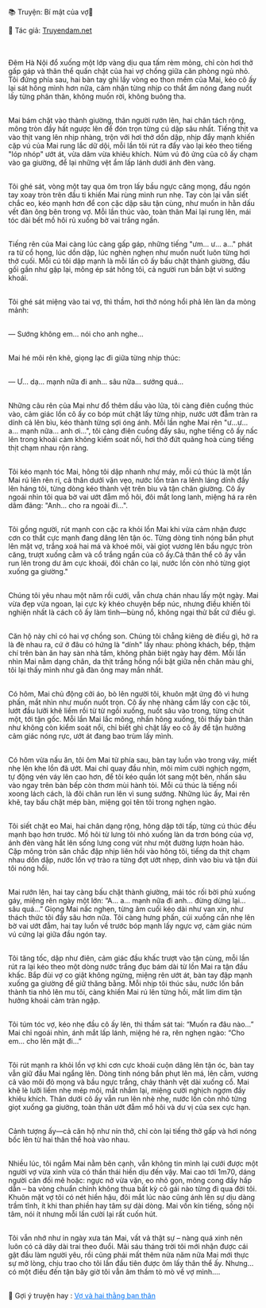 📚 Truyện: Bí mật của vợ🔞 
<br>
<p>📖 Tác giả: <a href="https://truyendam.net" target="_blank" title="Truyện sex người lớn, truyện 18+ tại Truyendam.net">Truyendam.net</a></p>
<br></br>
<!-- truyện sex vợ nhân viên, vợ làm sales bds, hiếp dâm vợ nhân viên, vợ ngoại tình, truyện sex hay, truyện sex xếp và vợ, truyện sex hiếp dâm, truyện 18+, truyện sex người lớn, Truyendam.net -->
Đêm Hà Nội đổ xuống một lớp vàng dịu qua tấm rèm mỏng, chỉ còn hơi thở gấp gáp và thân thể quấn chặt của hai vợ chồng giữa căn phòng ngủ nhỏ. Tôi đứng phía sau, hai bàn tay ghì lấy vòng eo thon mềm của Mai, kéo cô ấy lại sát hông mình hơn nữa, cảm nhận từng nhịp co thắt ẩm nóng đang nuốt lấy từng phân thân, không muốn rời, không buông tha.<br></br>

Mai bám chặt vào thành giường, thân người rướn lên, hai chân tách rộng, mông tròn đầy hất ngược lên để đón trọn từng cú dập sâu nhất. Tiếng thịt va vào thịt vang lên nhịp nhàng, trộn với hơi thở dồn dập, nhịp đẩy mạnh khiến cặp vú của Mai rung lắc dữ dội, mỗi lần tôi rút ra đẩy vào lại kéo theo tiếng "lóp nhóp" ướt át, vừa dâm vừa khiêu khích. Núm vú đỏ ửng của cô ấy chạm vào ga giường, để lại những vệt ẩm lấp lánh dưới ánh đèn vàng.<br></br>

Tôi ghé sát, vòng một tay qua ôm trọn lấy bầu ngực căng mọng, đầu ngón tay xoay tròn trên đầu ti khiến Mai rùng mình run nhẹ. Tay còn lại vẫn siết chắc eo, kéo mạnh hơn để con cặc dập sâu tận cùng, như muốn in hằn dấu vết đàn ông bên trong vợ. Mỗi lần thúc vào, toàn thân Mai lại rung lên, mái tóc dài bết mồ hôi rủ xuống bờ vai trắng ngần.<br></br>

Tiếng rên của Mai càng lúc càng gấp gáp, những tiếng "ưm... ư... a..." phát ra từ cổ họng, lúc dồn dập, lúc nghèn nghẹn như muốn nuốt luôn từng hơi thở cuối. Mỗi cú tôi dập mạnh là mỗi lần cô ấy bấu chặt thành giường, đầu gối gần như gập lại, mông ép sát hông tôi, cả người run bần bật vì sướng khoái.<br></br>

Tôi ghé sát miệng vào tai vợ, thì thầm, hơi thở nóng hổi phả lên làn da mỏng mảnh:<br></br>

— Sướng không em... nói cho anh nghe...<br></br>

Mai hé môi rên khẽ, giọng lạc đi giữa từng nhịp thúc:<br></br>

— Ư... dạ... mạnh nữa đi anh... sâu nữa... sướng quá...<br></br>

Những câu rên của Mai như đổ thêm dầu vào lửa, tôi càng điên cuồng thúc vào, cảm giác lồn cô ấy co bóp mút chặt lấy từng nhịp, nước ướt đẫm tràn ra dính cả lên bìu, kéo thành từng sợi óng ánh. Mỗi lần nghe Mai rên "ư...ư... a... mạnh nữa... anh ơi...", tôi càng điên cuồng đẩy sâu, nghe tiếng cô ấy nấc lên trong khoái cảm không kiểm soát nổi, hơi thở đứt quãng hoà cùng tiếng thịt chạm nhau rộn ràng.<br></br>

Tôi kéo mạnh tóc Mai, hông tôi dập nhanh như máy, mỗi cú thúc là một lần Mai rú lên rên rỉ, cả thân dưới vặn vẹo, nước lồn tràn ra lênh láng dính đầy lên háng tôi, từng dòng kéo thành vệt trên bìu và tận chân giường. Cô ấy ngoái nhìn tôi qua bờ vai ướt đẫm mồ hôi, đôi mắt long lanh, miệng há ra rên dâm đãng: "Anh... cho ra ngoài đi...".<br></br>

Tôi gồng người, rút mạnh con cặc ra khỏi lồn Mai khi vừa cảm nhận được cơn co thắt cực mạnh đang dâng lên tận óc. Từng dòng tinh nóng bắn phụt lên mặt vợ, trắng xoá hai má và khoé môi, vài giọt vương lên bầu ngực tròn căng, trượt xuống cằm và cổ trắng ngần của cô ấy.Cả thân thể cô ấy vẫn run lên trong dư âm cực khoái, đôi chân co lại, nước lồn còn nhỏ từng giọt xuống ga giường."<br></br>



Chúng tôi yêu nhau một năm rồi cưới, vẫn chưa chán nhau lấy một ngày. Mai vừa đẹp vừa ngoan, lại cực kỳ khéo chuyện bếp núc, nhưng điều khiến tôi nghiện nhất là cách cô ấy làm tình—bùng nổ, không ngại thử bất cứ điều gì.<br></br>

Căn hộ này chỉ có hai vợ chồng son. Chúng tôi chẳng kiêng dè điều gì, hở ra là đè nhau ra, cứ ở đâu có hứng là "dính" lấy nhau: phòng khách, bếp, thậm chí trên bàn ăn hay sàn nhà tắm, không phân biệt ngày hay đêm. Mỗi lần nhìn Mai nằm dạng chân, da thịt trắng hồng nổi bật giữa nền chăn màu ghi, tôi lại thấy mình như gã đàn ông may mắn nhất.<br></br>

Có hôm, Mai chủ động cởi áo, bò lên người tôi, khuôn mặt ửng đỏ vì hưng phấn, mắt nhìn như muốn nuốt trọn. Cô ấy nhẹ nhàng cầm lấy con cặc tôi, lướt đầu lưỡi khẽ liếm rồi từ từ ngồi xuống, nuốt sâu vào trong, từng chút một, tới tận gốc. Mỗi lần Mai lắc mông, nhấn hông xuống, tôi thấy bản thân như không còn kiểm soát nổi, chỉ biết ghì chặt lấy eo cô ấy để tận hưởng cảm giác nóng rực, ướt át đang bao trùm lấy mình.<br></br>

Có hôm vừa nấu ăn, tôi ôm Mai từ phía sau, bàn tay luồn vào trong váy, miết nhẹ lên khe lồn đã ướt. Mai chỉ quay đầu nhìn, môi mỉm cười nghịch ngợm, tự động vén váy lên cao hơn, để tôi kéo quần lót sang một bên, nhấn sâu vào ngay trên bàn bếp còn thơm mùi hành tỏi. Mỗi cú thúc là tiếng nồi xoong lách cách, là đôi chân run lên vì sung sướng. Những lúc ấy, Mai rên khẽ, tay bấu chặt mép bàn, miệng gọi tên tôi trong nghẹn ngào.<br></br>

Tôi siết chặt eo Mai, hai chân dạng rộng, hông dập tới tấp, từng cú thúc đều mạnh bạo hơn trước. Mồ hôi từ lưng tôi nhỏ xuống làn da trơn bóng của vợ, ánh đèn vàng hắt lên sống lưng cong vút như một đường lượn hoàn hảo. Cặp mông tròn săn chắc đập nhịp liên hồi vào hông tôi, tiếng da thịt chạm nhau dồn dập, nước lồn vợ trào ra từng đợt ướt nhẹp, dính vào bìu và tận đùi tôi nóng hổi.<br></br>

Mai rướn lên, hai tay càng bấu chặt thành giường, mái tóc rối bời phủ xuống gáy, miệng rên ngày một lớn: “A… a… mạnh nữa đi anh… đừng dừng lại… sâu quá…” Giọng Mai nấc nghẹn, từng âm cuối kéo dài như van xin, như thách thức tôi đẩy sâu hơn nữa. Tôi càng hưng phấn, cúi xuống cắn nhẹ lên bờ vai ướt đẫm, hai tay luồn về trước bóp mạnh lấy ngực vợ, cảm giác núm vú cứng lại giữa đầu ngón tay.<br></br>

Tôi tăng tốc, dập như điên, cảm giác đầu khấc trượt vào tận cùng, mỗi lần rút ra lại kéo theo một dòng nước trắng đục bám dài từ lồn Mai ra tận đầu khấc. Bắp đùi vợ co giật không ngừng, miệng rên ướt át, bàn tay đập mạnh xuống ga giường để giữ thăng bằng. Mỗi nhịp tôi thúc sâu, nước lồn bắn thành tia nhỏ lên mu tôi, càng khiến Mai rú lên từng hồi, mắt lim dim tận hưởng khoái cảm tràn ngập.<br></br>

Tôi túm tóc vợ, kéo nhẹ đầu cô ấy lên, thì thầm sát tai: “Muốn ra đâu nào…” Mai chỉ ngoái nhìn, ánh mắt lấp lánh, miệng hé ra, rên nghẹn ngào: “Cho em… cho lên mặt đi…”<br></br>

Tôi rút mạnh ra khỏi lồn vợ khi cơn cực khoái cuộn dâng lên tận óc, bàn tay vẫn giữ đầu Mai ngẩng lên. Dòng tinh nóng bắn phụt lên má, lên cằm, vương cả vào môi đỏ mọng và bầu ngực trắng, chảy thành vệt dài xuống cổ. Mai khẽ lè lưỡi liếm nhẹ mép môi, mắt nhắm lại, miệng cười nghịch ngợm đầy khiêu khích. Thân dưới cô ấy vẫn run lên nhè nhẹ, nước lồn còn nhỏ từng giọt xuống ga giường, toàn thân ướt đẫm mồ hôi và dư vị của sex cực hạn.<br></br>

Cảnh tượng ấy—cả căn hộ như nín thở, chỉ còn lại tiếng thở gấp và hơi nóng bốc lên từ hai thân thể hoà vào nhau.<br></br>



Nhiều lúc, tôi ngắm Mai nằm bên cạnh, vẫn không tin mình lại cưới được một người vợ vừa xinh vừa có thần thái hiền dịu đến vậy. Mai cao tới 1m70, dáng người cân đối mê hoặc: ngực nở vừa vặn, eo nhỏ gọn, mông cong đầy hấp dẫn – ba vòng chuẩn chỉnh không thua bất kỳ cô gái nào từng đi qua đời tôi. Khuôn mặt vợ tôi có nét hiền hậu, đôi mắt lúc nào cũng ánh lên sự dịu dàng trầm tĩnh, ít khi than phiền hay tâm sự dài dòng. Mai vốn kín tiếng, sống nội tâm, nói ít nhưng mỗi lần cười lại rất cuốn hút.<br></br>

Tôi vẫn nhớ như in ngày xưa tán Mai, vất vả thật sự – nàng quá xinh nên luôn có cả dãy dài trai theo đuổi. Mãi sáu tháng trời tôi mới nhận được cái gật đầu làm người yêu, rồi cũng phải mất thêm nửa năm nữa Mai mới thực sự mở lòng, chịu trao cho tôi lần đầu tiên được ôm lấy thân thể ấy. Nhưng… có một điều đến tận bây giờ tôi vẫn âm thầm tò mò về vợ mình....
<br></br>
<p>
  📢 Gợi ý truyện hay : 
  <a href="https://truyendam.net/truyen/vo-va-hai-nguoi-ban-than" 
     target="_blank" 
     title="Truyện sex người lớn, truyện 18+ tại Truyendam.net"
     style="text-decoration: underline; color: #0070f3;"
  >
    Vợ và hai thằng bạn thân
  </a>
</p>
<!-- Truyện sex vợ chồng mới cưới, sex phòng ngủ, địt vợ trẻ, vợ ngoan, truyện sex người lớn, sex Hà Nội, truyện 18+, vợ chồng làm tình, truyện sex flagship, Truyendam.net -->